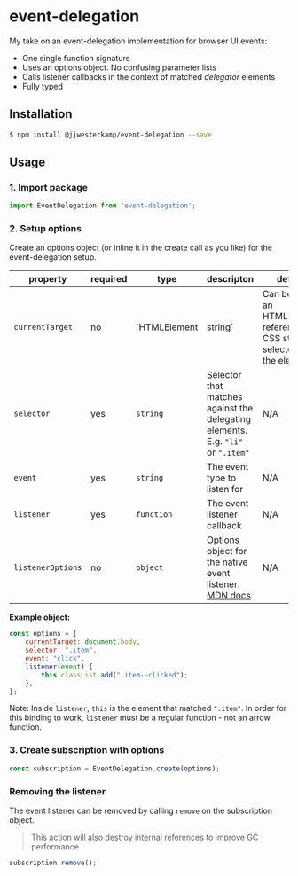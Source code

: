 # event-delegation

My take on an event-delegation implementation for browser UI events:

- One single function signature
- Uses an options object. No confusing parameter lists
- Calls listener callbacks in the context of matched _delegator_ elements
- Fully typed

## Installation

```bash
$ npm install @jjwesterkamp/event-delegation --save
```

## Usage

### 1. Import package

```javascript
import EventDelegation from 'event-delegation';
```

### 2. Setup options

Create an options object (or inline it in the create call as you like) for the event-delegation setup.

| property          	| required 	| type                   	| descripton                                                                           	| default         	|
|-------------------	|----------	|------------------------	|--------------------------------------------------------------------------------------	|-----------------	|
| `currentTarget`   	| no       	| `HTMLElement | string` 	| Can be either an HTMLElement reference or a CSS style selector for the element.      	| `document.body` 	|
| `selector`        	| yes      	| `string`               	| Selector that matches against the delegating elements. E.g. `"li"` or `".item"`      	| N/A             	|
| `event`           	| yes      	| `string`               	| The event type to listen for                                                         	| N/A             	|
| `listener`        	| yes      	| `function`             	| The event listener callback                                                          	| N/A             	|
| `listenerOptions` 	| no       	| `object`               	| Options object for the native event listener. [MDN docs][mdn-event-listener-options] 	| N/A             	|

**Example object:**

```javascript
const options = {
    currentTarget: document.body,
    selector: ".item",
    event: "click",
    listener(event) {
        this.classList.add(".item--clicked");
    },
};
```

Note: Inside `listener`, `this` is the element that matched `".item"`. In order for this binding to work, `listener` must be a regular function - not an arrow function.

### 3. Create subscription with options
```javascript
const subscription = EventDelegation.create(options);
```

### Removing the listener

The event listener can be removed by calling `remove` on the subscription object.

> This action will also destroy internal references to improve GC performance
```javascript
subscription.remove();
```


[mdn-event-listener-options]: https://developer.mozilla.org/en-US/docs/Web/API/EventTarget/addEventListener#Other_notes
